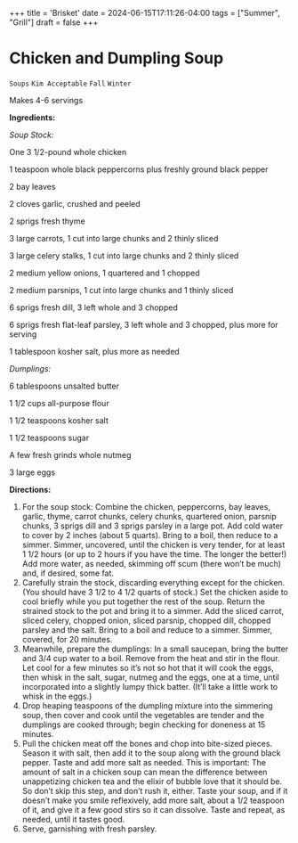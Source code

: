 +++
title = 'Brisket'
date = 2024-06-15T17:11:26-04:00
tags = ["Summer", "Grill"]
draft = false
+++
# Chicken and Dumpling Soup

`Soups` `Kim Acceptable` `Fall` `Winter`

Makes 4-6 servings

**Ingredients:**

_Soup Stock:_

One 3 1/2-pound whole chicken

1 teaspoon whole black peppercorns plus freshly ground black pepper 

2 bay leaves 

2 cloves garlic, crushed and peeled 

2 sprigs fresh thyme 

3 large carrots, 1 cut into large chunks and 2 thinly sliced 

3 large celery stalks, 1 cut into large chunks and 2 thinly sliced 

2 medium yellow onions, 1 quartered and 1 chopped 

2 medium parsnips, 1 cut into large chunks and 1 thinly sliced 

6 sprigs fresh dill, 3 left whole and 3 chopped

6 sprigs fresh flat-leaf parsley, 3 left whole and 3 chopped, plus more for serving 

1 tablespoon kosher salt, plus more as needed 

_Dumplings:_

6 tablespoons unsalted butter

1 1/2 cups all-purpose flour 

1 1/2 teaspoons kosher salt 

1 1/2 teaspoons sugar 

A few fresh grinds whole nutmeg 

3 large eggs 

**Directions:**

1. For the soup stock: Combine the chicken, peppercorns, bay leaves, garlic, thyme, carrot chunks, celery chunks, quartered onion, parsnip chunks, 3 sprigs dill and 3 sprigs parsley in a large pot. Add cold water to cover by 2 inches (about 5 quarts). Bring to a boil, then reduce to a simmer. Simmer, uncovered, until the chicken is very tender, for at least 1 1/2 hours (or up to 2 hours if you have the time. The longer the better!) Add more water, as needed, skimming off scum (there won’t be much) and, if desired, some fat.
2. Carefully strain the stock, discarding everything except for the chicken. (You should have 3 1/2 to 4 1/2 quarts of stock.) Set the chicken aside to cool briefly while you put together the rest of the soup. Return the strained stock to the pot and bring it to a simmer. Add the sliced carrot, sliced celery, chopped onion, sliced parsnip, chopped dill, chopped parsley and the salt. Bring to a boil and reduce to a simmer. Simmer, covered, for 20 minutes.
3. Meanwhile, prepare the dumplings: In a small saucepan, bring the butter and 3/4 cup water to a boil. Remove from the heat and stir in the flour. Let cool for a few minutes so it’s not so hot that it will cook the eggs, then whisk in the salt, sugar, nutmeg and the eggs, one at a time, until incorporated into a slightly lumpy thick batter. (It’ll take a little work to whisk in the eggs.)
4. Drop heaping teaspoons of the dumpling mixture into the simmering soup, then cover and cook until the vegetables are tender and the dumplings are cooked through; begin checking for doneness at 15 minutes.
5. Pull the chicken meat off the bones and chop into bite-sized pieces. Season it with salt, then add it to the soup along with the ground black pepper. Taste and add more salt as needed. This is important: The amount of salt in a chicken soup can mean the difference between unappetizing chicken tea and the elixir of bubble love that it should be. So don’t skip this step, and don’t rush it, either. Taste your soup, and if it doesn’t make you smile reflexively, add more salt, about a 1/2 teaspoon of it, and give it a few good stirs so it can dissolve. Taste and repeat, as needed, until it tastes good.
6. Serve, garnishing with fresh parsley.
